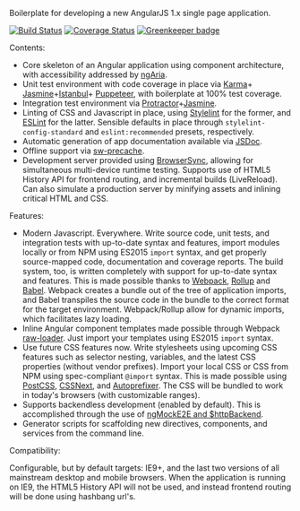 Boilerplate for developing a new AngularJS 1.x single page application.

[![Build Status](https://travis-ci.org/gscoppino/ng-modern-boilerplate.svg?branch=master)](https://travis-ci.org/gscoppino/ng-modern-boilerplate)
[![Coverage Status](https://coveralls.io/repos/github/gscoppino/ng-modern-boilerplate/badge.svg?branch=master)](https://coveralls.io/github/gscoppino/ng-modern-boilerplate?branch=master)
[![Greenkeeper badge](https://badges.greenkeeper.io/gscoppino/ng-modern-boilerplate.svg)](https://greenkeeper.io/)

Contents:
* Core skeleton of an Angular application using component architecture, with accessibility addressed by [ngAria](https://angularjs.org/).
* Unit test environment with code coverage in place via [Karma](https://karma-runner.github.io/1.0/index.html)+
[Jasmine](http://jasmine.github.io/)+[Istanbul](http://gotwarlost.github.io/istanbul/)+
[Puppeteer](https://developers.google.com/web/tools/puppeteer/), with boilerplate at 100% test coverage.
* Integration test environment via [Protractor](http://www.protractortest.org/)+[Jasmine](http://jasmine.github.io/).
* Linting of CSS and Javascript in place, using [Stylelint](http://stylelint.io/) for the former, and [ESLint](http://eslint.org/) for the latter. Sensible defaults
in place through `stylelint-config-standard` and `eslint:recommended` presets, respectively.
* Automatic generation of app documentation available via [JSDoc](http://usejsdoc.org/).
* Offline support via [sw-precache](https://github.com/GoogleChrome/sw-precache).
* Development server provided using [BrowserSync](https://www.browsersync.io/), allowing for simultaneous multi-device runtime testing. Supports use of HTML5 History API
for frontend routing, and incremental builds (LiveReload). Can also simulate a production server by minifying assets and inlining critical HTML and CSS.

Features:
* Modern Javascript. Everywhere. Write source code, unit tests, and integration tests with up-to-date syntax and features,
import modules locally or from NPM using ES2015 `import` syntax, and get properly source-mapped code, documentation and coverage reports.
The build system, too, is written completely with support for up-to-date syntax and features. This is made possible thanks to [Webpack](https://webpack.github.io/),
[Rollup](https://rollupjs.org/) and [Babel](https://babeljs.io/). Webpack creates a bundle out of the tree of application imports, and Babel transpiles the source code
in the bundle to the correct format for the target environment. Webpack/Rollup allow for dynamic imports, which facilitates lazy loading.
* Inline Angular component templates made possible through Webpack [raw-loader](https://github.com/webpack/raw-loader). Just import your templates using ES2015 `import` syntax.
* Use future CSS features now. Write stylesheets using upcoming CSS features such as selector nesting, variables, and the latest CSS properties (without vendor prefixes).
Import your local CSS or CSS from NPM using spec-compliant `@import` syntax.  This is made possible using [PostCSS](http://postcss.org/), [CSSNext](http://cssnext.io/),
and [Autoprefixer](https://autoprefixer.github.io/). The CSS will be bundled to work in today's browsers (with customizable ranges).
* Supports backendless development (enabled by default). This is accomplished through the use of [ngMockE2E and $httpBackend](https://angularjs.org/).
* Generator scripts for scaffolding new directives, components, and services from the command line.

Compatibility:

Configurable, but by default targets: IE9+, and the last two versions of all mainstream desktop and mobile browsers. When the application is running on IE9,
the HTML5 History API will not be used, and instead frontend routing will be done using hashbang url's.
